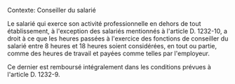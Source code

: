 Contexte: Conseiller du salarié

Le salarié qui exerce son activité professionnelle en dehors de tout établissement, à l'exception des salariés mentionnés à l'article D. 1232-10, a droit à ce que les heures passées à l'exercice des fonctions de conseiller du salarié entre 8 heures et 18 heures soient considérées, en tout ou partie, comme des heures de travail et payées comme telles par l'employeur.

Ce dernier est remboursé intégralement dans les conditions prévues à l'article D. 1232-9.